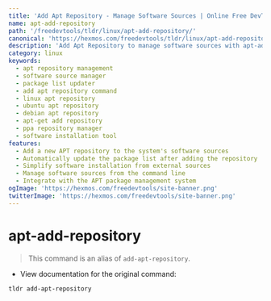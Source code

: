 ```yaml
---
title: 'Add Apt Repository - Manage Software Sources | Online Free DevTools by Hexmos'
name: apt-add-repository
path: '/freedevtools/tldr/linux/apt-add-repository/'
canonical: 'https://hexmos.com/freedevtools/tldr/linux/apt-add-repository/'
description: 'Add Apt Repository to manage software sources with apt-add-repository. Update package lists and install software easily on your system. Free online tool, no registration required.'
category: linux
keywords:
  - apt repository management
  - software source manager
  - package list updater
  - add apt repository command
  - linux apt repository
  - ubuntu apt repository
  - debian apt repository
  - apt-get add repository
  - ppa repository manager
  - software installation tool
features:
  - Add a new APT repository to the system's software sources
  - Automatically update the package list after adding the repository
  - Simplify software installation from external sources
  - Manage software sources from the command line
  - Integrate with the APT package management system
ogImage: 'https://hexmos.com/freedevtools/site-banner.png'
twitterImage: 'https://hexmos.com/freedevtools/site-banner.png'
---
```


# apt-add-repository

> This command is an alias of `add-apt-repository`.

- View documentation for the original command:

`tldr add-apt-repository`
